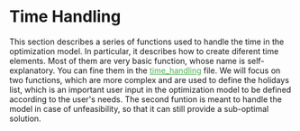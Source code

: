 # Time Handling
This section describes a series of functions used to handle the time in the optimization model. In particular, it describes how to create diferent time elements. Most of them are very basic function, whose name is self-explanatory. You can fine them in the <a href="https://github.com/fsartore/Schedule_MIL_optimization_pyomo/blob/main/time_handling.py" target="_blank" style="color: #4CAF50;">time_handling</a> file. We will focus on two functions, which are more complex and are used to define the holidays list, which is an important user input in the optimization model to be defined according to the user's needs. The second funtion is meant to handle the model in case of unfeasibility, so that it can still provide a sub-optimal solution.